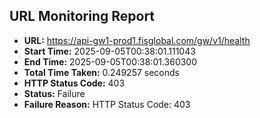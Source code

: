 ## URL Monitoring Report

- **URL:** https://api-gw1-prod1.fisglobal.com/gw/v1/health
- **Start Time:** 2025-09-05T00:38:01.111043
- **End Time:** 2025-09-05T00:38:01.360300
- **Total Time Taken:** 0.249257 seconds
- **HTTP Status Code:** 403
- **Status:** Failure
- **Failure Reason:** HTTP Status Code: 403
